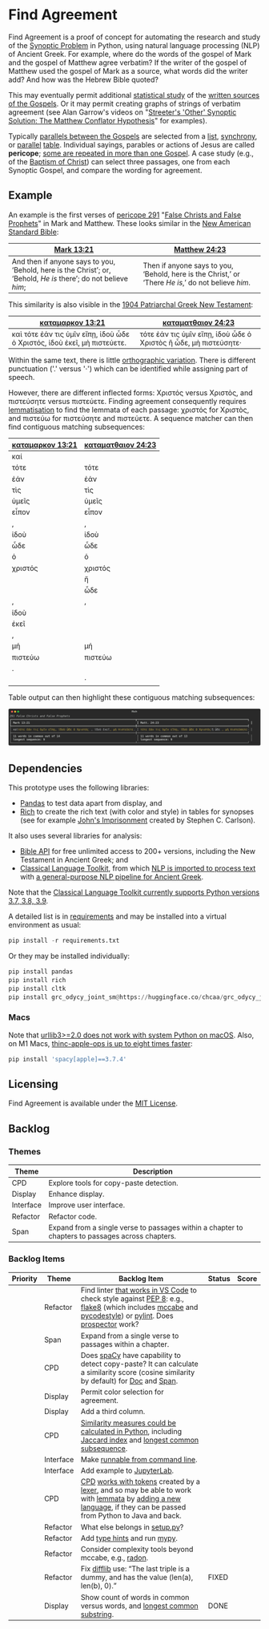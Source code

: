# Find Agreement

Find Agreement is a proof of concept for automating the research and study of the [Synoptic Problem](https://virtualreligion.net/primer/synoptic.html) in Python, using natural language processing (NLP) of Ancient Greek. For example, where do the words of the gospel of Mark and the gospel of Matthew agree verbatim? If the writer of the gospel of Matthew used the gospel of Mark as a source, what words did the writer add? And how was the Hebrew Bible quoted?

This may eventually permit additional [statistical study](https://www.jstor.org/stable/1560364) of the [written sources of the Gospels](https://scholarlypublishingcollective.org/sblpress/jbl/article-abstract/133/4/793/179158/A-Flaw-in-McIver-and-Carroll-s-Experiments-to?redirectedFrom=fulltext). Or it may permit creating graphs of strings of verbatim agreement (see Alan Garrow's videos on "[Streeter's 'Other' Synoptic Solution:  The Matthew Conflator Hypothesis](https://www.alangarrow.com/mch.html/)" for examples).

Typically [parallels between the Gospels](https://www.gospelparallels.com) are selected from a [list](https://www.bible-researcher.com/parallels.html), [synchrony](https://www.historyinthebible.com/supplementary_pages/gospel_synchronicity.html), or [parallel](http://www.hypotyposeis.org/synoptic-problem/2004/09/parallel-synoptic-table.html) [table](http://www.iaua.name/Parallel.html). Individual sayings, parables or actions of Jesus are called **pericope**; [some are repeated in more than one Gospel](http://www.semanticbible.com/cgi/2004/11/pericope-index.html). A case study (e.g., of the [Baptism of Christ](https://nearemmaus.wordpress.com/wp-content/uploads/2011/09/leport-triple-tradition-material.pdf)) can select three passages, one from each Synoptic Gospel, and compare the wording for agreement.

## Example

An example is the first verses of [pericope 291](https://www.bible-researcher.com/parallels3.html) "[False Christs and False Prophets](http://www.semanticbible.com/cgi/2004/11/Pericope.270.xml)" in Mark and Matthew. These looks similar in the [New American Standard Bible](https://www.lockman.org/new-american-standard-bible-nasb/):

| [Mark 13:21](https://www.biblegateway.com/passage/?search=Mark+13%3A21&version=NASB1995) | [Matthew 24:23](https://www.biblegateway.com/passage/?search=Matthew+24%3A23&version=NASB1995) |
| ------------------------------------------------------------ | ------------------------------------------------------------ |
| And then if anyone says to you, ‘Behold, here is the Christ’; or, ‘Behold, *He is* there’; do not believe *him*; | Then if anyone says to you, ‘Behold, here is the Christ,’ or ‘There *He is*,’ do not believe *him*. |

This similarity is also visible in the [1904 Patriarchal Greek New Testament](https://github.com/wldeh/bible-api/blob/main/bibles/grc-byz1904/grc-byz1904.json):

| [καταμαρκον 13:21](https://github.com/wldeh/bible-api/blob/main/bibles/grc-byz1904/books/καταμαρκον/chapters/13/verses/21.json) | [καταματθαιον 24:23](https://github.com/wldeh/bible-api/blob/main/bibles/grc-byz1904/books/καταματθαιον/chapters/24/verses/23.json) |
| ------------------------------------------------------------ | ------------------------------------------------------------ |
| καὶ τότε ἐάν τις ὑμῖν εἴπῃ, ἰδοὺ ὧδε ὁ Χριστός, ἰδοὺ ἐκεῖ, μὴ πιστεύετε. | τότε ἐάν τις ὑμῖν εἴπῃ, ἰδοὺ ὧδε ὁ Χριστὸς ἢ ὧδε, μὴ πιστεύσητε· |

Within the same text, there is little [orthographic variation](https://wiki.digitalclassicist.org/Morphological_parsing_or_lemmatising_Greek_and_Latin#Orthographic_Variation). There is different punctuation ('.' versus '·') which can be identified while assigning part of speech.

However, there are different inflected forms: Χριστός versus Χριστὸς, and πιστεύσητε versus πιστεύετε. Finding agreement consequently requires [lemmatisation](https://wiki.digitalclassicist.org/Morphological_parsing_or_lemmatising_Greek_and_Latin#Lemmatisation_and_morphological_analysis) to find the lemmata of each passage: χριστός for Χριστὸς, and πιστεύω for πιστεύσητε and πιστεύετε. A sequence matcher can then find contiguous matching subsequences:

| [καταμαρκον 13:21](https://github.com/wldeh/bible-api/blob/main/bibles/grc-byz1904/books/καταμαρκον/chapters/13/verses/21.json) | [καταματθαιον 24:23](https://github.com/wldeh/bible-api/blob/main/bibles/grc-byz1904/books/καταματθαιον/chapters/24/verses/23.json) |
| ------------------------------------------------------------ | ------------------------------------------------------------ |
| καί                                                          |                                                              |
| τότε                                                         | τότε                                                         |
| ἐάν                                                          | ἐάν                                                          |
| τὶς                                                          | τὶς                                                          |
| ὑμεῖς                                                        | ὑμεῖς                                                        |
| εἶπον                                                        | εἶπον                                                        |
| ,                                                            | ,                                                            |
| ἰδοὺ                                                         | ἰδοὺ                                                         |
| ὧδε                                                          | ὧδε                                                          |
| ὁ                                                            | ὁ                                                            |
| χριστός                                                      | χριστός                                                      |
|                                                              | ἤ                                                            |
|                                                              | ὧδε                                                          |
| ,                                                            | ,                                                            |
| ἰδοὺ                                                         |                                                              |
| ἐκεῖ                                                         |                                                              |
| ,                                                            |                                                              |
| μή                                                           | μή                                                           |
| πιστεύω                                                      | πιστεύω                                                      |
| .                                                            |                                                              |
|                                                              | ·                                                            |

Table output can then highlight these contiguous matching subsequences:

![example](example.svg)

## Dependencies

This prototype uses the following libraries:

* [Pandas](https://pandas.pydata.org) to test data apart from display, and
* [Rich](https://github.com/Textualize/rich) to create the rich text (with color and style) in tables for synopses (see for example [John's Imprisonment](http://www.hypotyposeis.org/synoptic-problem/2004/10/johns-imprisonment.html) created by Stephen C. Carlson).

It also uses several libraries for analysis:

* [Bible API](https://github.com/wldeh/bible-api) for free unlimited access to 200+ versions, including the New Testament in Ancient Greek; and
* [Classical Language Toolkit](https://aclanthology.org/2021.acl-demo.3/), from which [NLP is imported to process text](https://docs.cltk.org/en/latest/quickstart.html) with [a general-purpose NLP pipeline for Ancient Greek](https://aclanthology.org/2023.latechclfl-1.14/).

Note that the [Classical Language Toolkit currently supports Python versions 3.7, 3.8, 3.9](https://docs.cltk.org/en/latest/installation.html).

A detailed list is in [requirements](requirements.txt) and may be installed into a virtual environment as usual:

```python
pip install -r requirements.txt
```

Or they may be installed individually:

```python
pip install pandas
pip install rich
pip install cltk
pip install grc_odycy_joint_sm@https://huggingface.co/chcaa/grc_odycy_joint_sm/resolve/main/grc_odycy_joint_sm-any-py3-none-any.whl
```

### Macs

Note that [urllib3>=2.0 does not work with system Python on macOS](https://github.com/urllib3/urllib3/issues/3020). Also, on M1 Macs, [thinc-apple-ops is up to eight times faster](https://github.com/explosion/thinc-apple-ops):

```python
pip install 'spacy[apple]==3.7.4'
```

## Licensing

Find Agreement is available under the [MIT License](LICENSE).

## Backlog

### Themes

| Theme     | Description                                                  |
| --------- | ------------------------------------------------------------ |
| CPD       | Explore tools for copy-paste detection.                      |
| Display   | Enhance display.                                             |
| Interface | Improve user interface.                                      |
| Refactor  | Refactor code.                                               |
| Span      | Expand from a single verse to passages within a chapter to chapters to passages across chapters. |

### Backlog Items

| Priority | Theme     | Backlog Item                                                 | Status | Score |
| -------- | --------- | ------------------------------------------------------------ | ------ | ----- |
|          | Refactor  | Find linter [that works in VS Code](https://code.visualstudio.com/docs/python/linting) to check style against [PEP 8](https://peps.python.org/pep-0008/): e.g., [flake8](https://flake8.pycqa.org/en/latest/) (which includes [mccabe](https://pypi.org/project/mccabe/) and [pycodestyle](https://pypi.org/project/pycodestyle/)) or [pylint](https://www.pylint.org). Does [prospector](https://pypi.org/project/prospector/) work? |        |       |
|          | Span      | Expand from a single verse to passages within a chapter.     |        |       |
|          | CPD       | Does [spaCy](https://spacy.io) have capability to detect copy-paste? It can calculate a similarity score (cosine similarity by default) for [Doc](https://spacy.io/api/doc#similarity) and [Span](https://spacy.io/api/span#similarity). |        |       |
|          | Display   | Permit color selection for agreement.                        |        |       |
|          | Display   | Add a third column.                                          |        |       |
|          | CPD       | [Similarity measures could be calculated in Python](https://medium.com/@heerambavi/simple-plagiarism-detection-using-nlp-1ee60c4f1d48), including [Jaccard index](https://en.wikipedia.org/wiki/Jaccard_index) and [longest common subsequence](https://en.wikipedia.org/wiki/Longest_common_subsequence). |        |       |
|          | Interface | Make [runnable from command line](https://medium.com/@evaGachirwa/running-python-script-with-arguments-in-the-command-line-93dfa5f10eff). |        |       |
|          | Interface | Add example to [JupyterLab](https://github.com/jupyterlab/jupyterlab-desktop/blob/master/cli.md). |        |       |
|          | CPD       | [CPD](https://pmd.github.io/pmd/pmd_userdocs_cpd.html) [works with tokens](https://pmd.github.io/pmd/pmd_devdocs_major_adding_new_cpd_language.html) created by a [lexer](https://docs.pmd-code.org/apidocs/pmd-core/7.4.0-SNAPSHOT/net/sourceforge/pmd/cpd/CpdLexer.html#), and so may be able to work with [lemmata](https://docs.cltk.org/en/latest/cltk.core.html#cltk.core.data_types.Doc.lemmata) by [adding a new language](https://pmd.github.io/pmd/pmd_devdocs_major_adding_new_cpd_language.html), if they can be passed from Python to Java and back. |        |       |
|          | Refactor  | What else belongs in [setup.py](https://github.com/navdeep-G/samplemod/blob/master/setup.py)? |        |       |
|          | Refactor  | Add [type hints](https://docs.python.org/3/library/typing.html) and run [mypy](https://mypy-lang.org). |        |       |
|          | Refactor  | Consider complexity tools beyond mccabe, e.g., [radon](https://pypi.org/project/radon/). |        |       |
|          | Refactor  | Fix [difflib](https://docs.python.org/3/library/difflib.html) use: “The last triple is a dummy, and has the value (len(a), len(b), 0).” | FIXED  |       |
|          | Display   | Show count of words in common versus words, and [longest common substring](https://en.wikipedia.org/wiki/Longest_common_substring). | DONE   |       |
